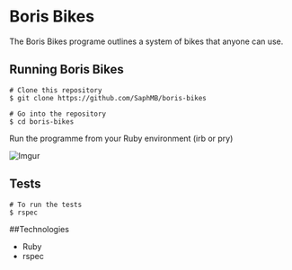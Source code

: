 # Boris Bikes #

The Boris Bikes programe outlines a system of bikes that anyone can use.

## Running Boris Bikes

```
# Clone this repository
$ git clone https://github.com/SaphMB/boris-bikes
```
```
# Go into the repository
$ cd boris-bikes
```

Run the programme from your Ruby environment (irb or pry)

![Imgur](https://i.imgur.com/yc8Uvh9.png)

## Tests

```
# To run the tests
$ rspec
```

##Technologies

* Ruby
* rspec
